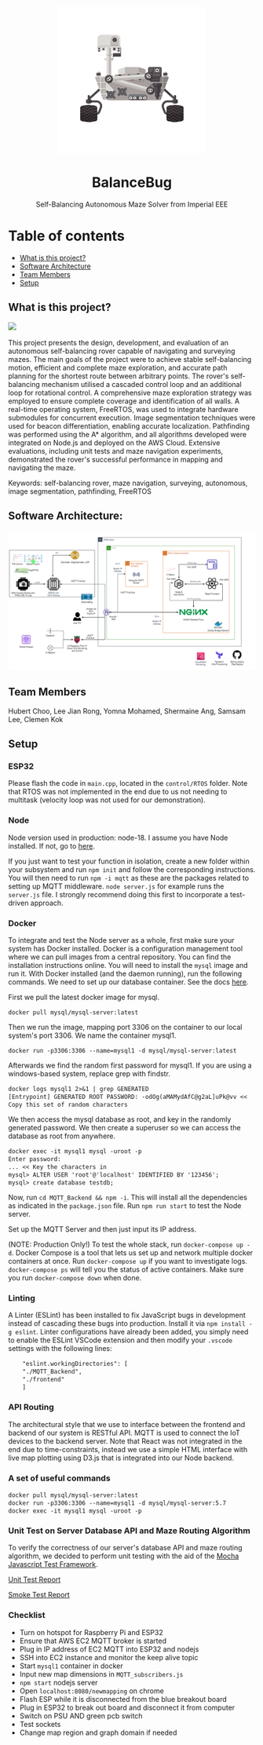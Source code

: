 <p align="center">
  <a href="http://intranet.ee.ic.ac.uk/electricalengineering/eecourses_t4/course_content.asp?c=ELEC50003&s=I2#start">
    <img
      alt="BalanceBug"
      src="report/img/istockphoto-470365028-612x612-removebg-preview.png"
      width="300"
    />
  </a>
</p>


<div align="center">
  <h1>BalanceBug</h1>
  
<p>
  Self-Balancing Autonomous Maze Solver from Imperial EEE
</p>

</div>

# Table of contents

* [What is this project?](#what-is-this-project)
* [Software Architecture](#software-architecture)
* [Team Members](#team-members)
* [Setup](#setup)

## What is this project?

![](https://github.com/clemenkok/BalanceBug/blob/main/report/bb.gif)

This project presents the design, development, and evaluation of an autonomous self-balancing rover capable of navigating and surveying mazes. The main goals of the project were to achieve stable self-balancing motion, efficient and complete maze exploration, and accurate path planning for the shortest route between arbitrary points. The rover's self-balancing mechanism utilised a cascaded control loop and an additional loop for rotational control. A comprehensive maze exploration strategy was employed to ensure complete coverage and identification of all walls. A real-time operating system, FreeRTOS, was used to integrate hardware submodules for concurrent execution. Image segmentation techniques were used for beacon differentiation, enabling accurate localization. Pathfinding was performed using the A* algorithm, and all algorithms developed were integrated on Node.js and deployed on the AWS Cloud. Extensive evaluations, including unit tests and maze navigation experiments, demonstrated the rover's successful performance in mapping and navigating the maze.  

Keywords: self-balancing rover, maze navigation, surveying, autonomous, image segmentation, pathfinding, FreeRTOS  

## Software Architecture:  

![arch4](report/img/archi.png)

## Team Members

Hubert Choo, Lee Jian Rong, Yomna Mohamed, Shermaine Ang, Samsam Lee, Clemen Kok

## Setup

### ESP32

Please flash the code in `main.cpp`, located in the `control/RTOS` folder. Note that RTOS was not implemented in the end due to us not needing to multitask (velocity loop was not used for our demonstration).

### Node

Node version used in production: node-18. I assume you have Node installed. If not, go to [here](https://nodejs.org/en/download).   

If you just want to test your function in isolation, create a new folder within your subsystem and run `npm init` and follow the corresponding instructions. You will then need to run `npm -i mqtt` as these are the packages related to setting up MQTT middleware. `node server.js` for example runs the `server.js` file. I strongly recommend doing this first to incorporate a test-driven approach.

### Docker

To integrate and test the Node server as a whole, first make sure your system has Docker installed. Docker is a configuration management tool where we can pull images from a central repository. You can find the installation instructions online. You will need to install the `mysql` image and run it. With Docker installed (and the daemon running), run the following commands. We need to set up our database container. See the docs [here](https://hub.docker.com/r/mysql/mysql-server).  

First we pull the latest docker image for mysql.  

```
docker pull mysql/mysql-server:latest
```

Then we run the image, mapping port 3306 on the container to our local system's port 3306. We name the container mysql1.   

```
docker run -p3306:3306 --name=mysql1 -d mysql/mysql-server:latest
```

Afterwards we find the random first password for mysql1. If you are using a windows-based system, replace grep with findstr.  

```
docker logs mysql1 2>&1 | grep GENERATED
[Entrypoint] GENERATED ROOT PASSWORD: -odOg(aMAMydAfC@g2aL]uPk@vv << Copy this set of random characters
```

We then access the mysql database as root, and key in the randomly generated password. We then create a superuser so we can access the database as root from anywhere.  

```
docker exec -it mysql1 mysql -uroot -p
Enter password: 
... << Key the characters in
mysql> ALTER USER 'root'@'localhost' IDENTIFIED BY '123456';
mysql> create database testdb;
```

Now, run `cd MQTT_Backend && npm -i`. This will install all the dependencies as indicated in the `package.json` file. Run `npm run start` to test the Node server.  

Set up the MQTT Server and then just input its IP address.   

(NOTE: Production Only!) To test the whole stack, run `docker-compose up -d`. Docker Compose is a tool that lets us set up and network multiple docker containers at once. Run `docker-compose up` if you want to investigate logs. `docker-compose ps` will tell you the status of active containers. Make sure you run `docker-compose down` when done.  

### Linting

A Linter (ESLint) has been installed to fix JavaScript bugs in development instead of cascading these bugs into production. Install it via `npm install -g eslint`. Linter configurations have already been added, you simply need to enable the ESLint VSCode extension and then modify your `.vscode` settings with the following lines:

```
    "eslint.workingDirectories": [
    "./MQTT_Backend", 
    "./frontend"
    ]
```

### API Routing

The architectural style that we use to interface between the frontend and backend of our system is RESTful API. MQTT is used to connect the IoT devices to the backend server. Note that React was not integrated in the end due to time-constraints, instead we use a simple HTML interface with live map plotting using D3.js that is integrated into our Node backend.  


### A set of useful commands

```
docker pull mysql/mysql-server:latest
docker run -p3306:3306 --name=mysql1 -d mysql/mysql-server:5.7
docker exec -it mysql1 mysql -uroot -p
```


### Unit Test on Server Database API and Maze Routing Algorithm

To verify the correctness of our server's database API and maze routing algorithm, we decided to perform unit testing with the aid of the [Mocha Javascript Test Framework](https://mochajs.org/).

[Unit Test Report](./MQTT_Backend/test/unittest.md)

[Smoke Test Report](./MQTT_Backend/smoketest/smoketest.md)


### Checklist

- Turn on hotspot for Raspberry Pi and ESP32
- Ensure that AWS EC2 MQTT broker is started
- Plug in IP address of EC2 MQTT into ESP32 and nodejs
- SSH into EC2 instance and monitor the keep alive topic 
- Start `mysql1` container in docker
- Input new map dimensions in `MQTT_subscribers.js`
- `npm start` nodejs server
- Open `localhost:8080/newmapping` on chrome
- Flash ESP while it is disconnected from the blue breakout board
- Plug in ESP32 to break out board and disconnect it from computer
- Switch on PSU AND green pcb switch
- Test sockets
- Change map region and graph domain if needed
